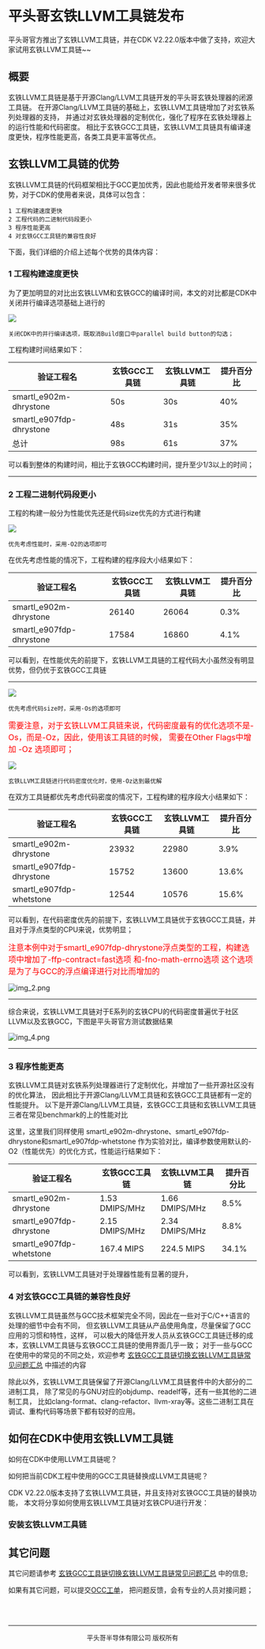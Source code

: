 # 平头哥玄铁LLVM工具链发布

平头哥官方推出了玄铁LLVM工具链，并在CDK V2.22.0版本中做了支持，欢迎大家试用玄铁LLVM工具链~~

## 概要
玄铁LLVM工具链是基于开源Clang/LLVM工具链开发的平头哥玄铁处理器的闭源工具链。
在开源Clang/LLVM工具链的基础上，玄铁LLVM工具链增加了对玄铁系列处理器的支持，
并通过对玄铁处理器的定制优化，强化了程序在玄铁处理器上的运行性能和代码密度。
相比于玄铁GCC工具链，玄铁LLVM工具链具有编译速度更快，程序性能更高，各类工具更丰富等优点。
## 玄铁LLVM工具链的优势
玄铁LLVM工具链的代码框架相比于GCC更加优秀，因此也能给开发者带来很多优势，对于CDK的使用者来说，具体可以包含：

    1 工程构建速度更快
    2 工程代码的二进制代码段更小
    3 程序性能更高
    4 对玄铁GCC工具链的兼容性良好

下面，我们详细的介绍上述每个优势的具体内容：

### 1 工程构建速度更快
为了更加明显的对比出玄铁LLVM和玄铁GCC的编译时间，本文的对比都是CDK中关闭并行编译选项基础上进行的

![](paralel_biuild.png)

    关闭CDK中的并行编译选项，既取消Build窗口中parallel build button的勾选；

工程构建时间结果如下：

| 验证工程名                    | 玄铁GCC工具链 | 玄铁LLVM工具链 | 提升百分比 |
|--------------------------|----------|-----------|-------|
| smartl_e902m-dhrystone   | 50s      | 30s       | 40%   |
| smartl_e907fdp-dhrystone | 48s      | 31s       | 35%   |
| 总计                       | 98s      | 61s       | 37%   |
可以看到整体的构建时间，相比于玄铁GCC构建时间，提升至少1/3以上的时间；
***

### 2 工程二进制代码段更小
工程的构建一般分为性能优先还是代码size优先的方式进行构建

![](OptmizeO2.png)

    优先考虑性能时，采用-O2的选项即可
在优先考虑性能的情况下，工程构建的程序段大小结果如下：

| 验证工程名                    | 玄铁GCC工具链 | 玄铁LLVM工具链 | 提升百分比 |
|--------------------------|----------|-----------|-------|
| smartl_e902m-dhrystone   | 26140    | 26064     | 0.3%  |
| smartl_e907fdp-dhrystone | 17584    | 16860     | 4.1%  |
可以看到，在性能优先的前提下，玄铁LLVM工具链的工程代码大小虽然没有明显优势，但仍优于玄铁GCC工具链

***
![](OptmizeOs.png)

    优先考虑代码size时，采用-Os的选项即可
<font color=red size="3">需要注意，对于玄铁LLVM工具链来说，代码密度最有的优化选项不是-Os，而是-Oz，因此，使用该工具链的时候，
需要在Other Flags中增加 -Oz 选项即可；</font>

![](img.png)
    
    玄铁LLVM工具链进行代码密度优化时，使用-Oz达到最优解

在双方工具链都优先考虑代码密度的情况下，工程构建的程序段大小结果如下：

| 验证工程名                    | 玄铁GCC工具链 | 玄铁LLVM工具链 | 提升百分比 |
|--------------------------|----------|-----------|-------|
| smartl_e902m-dhrystone   | 23932    | 22980     | 3.9%  |
| smartl_e907fdp-dhrystone | 15752    | 13600     | 13.6% |
| smartl_e907fdp-whetstone | 12544    | 10576     | 15.6% |
可以看到，在代码密度优先的前提下，玄铁LLVM工具链优于玄铁GCC工具链，并且对于浮点类型的CPU来说，优势明显；


<font color=red size="3">注意本例中对于smartl_e907fdp-dhrystone浮点类型的工程，构建选项中增加了-ffp-contract=fast选项
和-fno-math-errno选项 这个选项是为了与GCC的浮点编译进行对比而增加的</font>


![img_2.png](img_2.png)


***
综合来说，玄铁LLVM工具链对于E系列的玄铁CPU的代码密度普遍优于社区LLVM以及玄铁GCC，下图是平头哥官方测试数据结果

![img_4.png](img_4.png)

***
### 3 程序性能更高

玄铁LLVM工具链对玄铁系列处理器进行了定制优化，并增加了一些开源社区没有的优化算法，
因此相比于开源Clang/LLVM工具链和玄铁GCC工具链都有一定的性能提升。
以下是开源Clang/LLVM工具链，玄铁GCC工具链和玄铁LLVM工具链三者在常见benchmark的上的性能对比

这里，这里我们同样使用 smartl_e902m-dhrystone、smartl_e907fdp-dhrystone和smartl_e907fdp-whetstone
作为实验对比，编译参数使用默认的-O2（性能优先）的优化方式，性能运行结果如下：

| 验证工程名                    | 玄铁GCC工具链       | 玄铁LLVM工具链      | 提升百分比 |
|--------------------------|----------------|----------------|-------|
| smartl_e902m-dhrystone   | 1.53 DMIPS/MHz | 1.66 DMIPS/MHz | 8.5%  |
| smartl_e907fdp-dhrystone | 2.15 DMIPS/MHz | 2.34 DMIPS/MHz | 8.8%  |
| smartl_e907fdp-whetstone | 167.4 MIPS     | 224.5 MIPS     | 34.1% |

可以看到，玄铁LLVM工具链对于处理器性能有显著的提升，

### 4 对玄铁GCC工具链的兼容性良好
玄铁LLVM工具链虽然与GCC技术框架完全不同，因此在一些对于C/C++语言的处理的细节中会有不同，
但玄铁LLVM工具链从产品使用角度，尽量保留了GCC应用的习惯和特性，这样，
可以极大的降低开发人员从玄铁GCC工具链迁移的成本，玄铁LLVM工具链与玄铁GCC工具链的使用界面几乎一致；
对于一些与GCC在使用中的常见的不同之处，欢迎参考 [玄铁GCC工具链切换玄铁LLVM工具链常见问题汇总](Q_A/index.md) 中描述的内容

除此以外，玄铁LLVM工具链保留了开源Clang/LLVM工具链套件中的大部分的二进制工具，
除了常见的与GNU对应的objdump、readelf等，还有一些其他的二进制工具，
比如clang-format、clang-refactor、llvm-xray等。这些二进制工具在调试、重构代码等场景下都有较好的应用。

## 如何在CDK中使用玄铁LLVM工具链
如何在CDK中使用LLVM工具链呢？ 

如何把当前CDK工程中使用的GCC工具链替换成LLVM工具链呢？

CDK V2.22.0版本支持了玄铁LLVM工具链，并且支持对玄铁GCC工具链的替换功能，
本文将分享如何使用玄铁LLVM工具链对玄铁CPU进行开发：
### 安装玄铁LLVM工具链





## 其它问题
其它问题请参考 [玄铁GCC工具链切换玄铁LLVM工具链常见问题汇总](Q_A/index.md) 中的信息;

如果有其它问题，可以提交[OCC工单](https://xuantie.t-head.cn\/people/workorder-submit?spm=a2cl5.14290816.0.0.59114aa8eqox6t)， 
把问题反馈，会有专业的人员对接问题；


<br/>
<br/>

***
<center><font size="2">平头哥半导体有限公司 版权所有</font></center>
